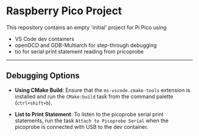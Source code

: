 # Raspberry Pico Project
This repository contains an empty 'initial' project for Pi Pico using 
- VS Code dev containers
- openOCD and GDB-Multiarch for step-through debugging
- tio for serial print statement reading from pricoprobe

---
## Debugging Options
- **Using CMake Build**: Ensure that the ```ms-vscode.cmake-tools``` extension is installed and run the ```CMake:build``` task from the command palette (```ctrl+shift+b```).

- **List to Print Statement**: To listen to the picoprobe serial print statements, run the task ```Attach to Picoprobe Serial``` when the picoprobe is connected with USB to the dev container. 

